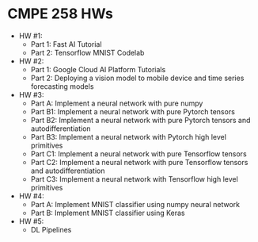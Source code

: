 # CMPE 258 HWs

* HW #1: 
	* Part 1: Fast AI Tutorial
	* Part 2: Tensorflow MNIST Codelab
* HW #2: 
	* Part 1: Google Cloud AI Platform Tutorials
	* Part 2: Deploying a vision model to mobile device and time series forecasting models
* HW #3: 
	* Part A: Implement a neural network with pure numpy
	* Part B1: Implement a neural network with pure Pytorch tensors
	* Part B2: Implement a neural network with pure Pytorch tensors and autodifferentiation
	* Part B3: Implement a neural network with Pytorch high level primitives
	* Part C1: Implement a neural network with pure Tensorflow tensors
	* Part C2: Implement a neural network with pure Tensorflow tensors and autodifferentiation
	* Part C3: Implement a neural network with Tensorflow high level primitives
* HW #4:
	* Part A: Implement MNIST classifier using numpy neural network
	* Part B: Implement MNIST classifier using Keras
* HW #5:
	* DL Pipelines